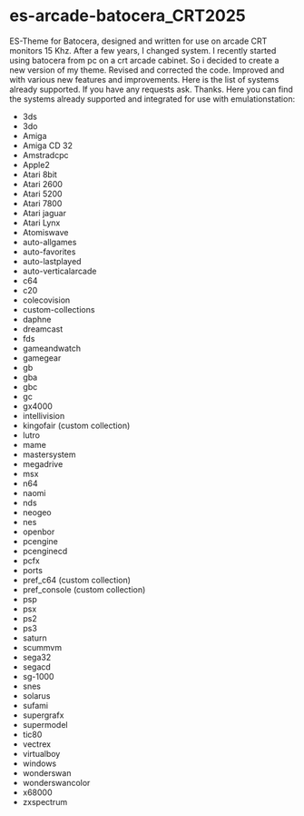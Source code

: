 # es-arcade-batocera_CRT2025
ES-Theme for Batocera, designed and written for use on arcade CRT monitors 15 Khz.
After a few years, I changed system. I recently started using batocera from pc on a crt arcade cabinet. So i decided to create a new version of my theme. Revised and corrected the code. Improved and with various new features and improvements.
Here is the list of systems already supported. If you have any requests ask. Thanks.
Here you can find the systems already supported and integrated for use with emulationstation:
- 3ds
- 3do
- Amiga
- Amiga CD 32
- Amstradcpc
- Apple2
- Atari 8bit
- Atari 2600
- Atari 5200
- Atari 7800
- Atari jaguar
- Atari Lynx
- Atomiswave
- auto-allgames
- auto-favorites
- auto-lastplayed
- auto-verticalarcade
- c64
- c20
- colecovision
- custom-collections
- daphne
- dreamcast
- fds
- gameandwatch
- gamegear
- gb
- gba
- gbc
- gc
- gx4000
- intellivision
- kingofair (custom collection)
- lutro
- mame
- mastersystem
- megadrive
- msx
- n64
- naomi
- nds
- neogeo
- nes
- openbor
- pcengine
- pcenginecd
- pcfx
- ports
- pref_c64 (custom collection)
- pref_console (custom collection)
- psp
- psx
- ps2
- ps3
- saturn
- scummvm
- sega32
- segacd
- sg-1000
- snes
- solarus
- sufami
- supergrafx
- supermodel
- tic80
- vectrex
- virtualboy
- windows
- wonderswan
- wonderswancolor
- x68000
- zxspectrum
